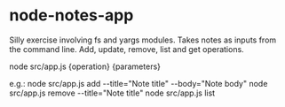 # node-notes-app

Silly exercise involving fs and yargs modules. Takes notes as inputs from the command line. Add, update, remove, list and get operations.

node src/app.js {operation} {parameters}

e.g.:
node src/app.js add --title="Note title" --body="Note body"
node src/app.js remove --title="Note title"
node src/app.js list